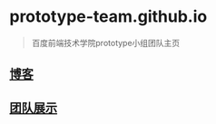 # prototype-team.github.io
> 百度前端技术学院prototype小组团队主页

## [博客](blog)

## [团队展示](https://prototype-team.github.io/)
